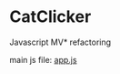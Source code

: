 # CatClicker

Javascript MV* refactoring

main js file: [app.js](https://github.com/nick511/CatClicker/blob/master/js/app.js)